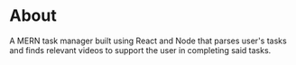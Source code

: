 # About

A MERN task manager built using React and Node that parses user's tasks and finds relevant videos to support the user in completing said tasks. 
